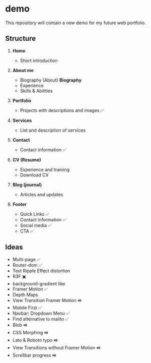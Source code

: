 # demo
This repository will contain a new demo for my future web portfolio.

## Structure

1. **Home**
   - Short introduction

2. **About me**
   - Biography (About) **Biography**
   - Experience
   - Skills & Abilities

3. **Portfolio**
   - Projects with descriptions and images ✅

4. **Services**
   - List and description of services

5. **Contact**
   - Contact information ✅

6. **CV (Resume)**
   - Experience and training
   - Download CV

7. **Blog (journal)**
   - Articles and updates 
     
8. **Footer**
   - Quick Links ✅
   - Contact information ✅
   - Social media ✅
   - CTA ✅

## Ideas
 - Multi-page ✅
 - Router-dom ✅
 - Text Ripple Effect distortion
 - R3F ✖️
 - background-gradient like
 - Framer Motion ✅
 - Depth Maps
 - View Transition Framer Motion ⏯️
 - Mobile First ✅
 - Navbar: Dropdown Menu ✅
 - Find alternative to mailto ✅
 - Blob ⏯️
 - CSS Morphing ⏯️
 - Lato & Roboto typo ⏯️
 - View Transitions without Framer Motion ⏯️
 - Scrollbar progress ⏯️
   
